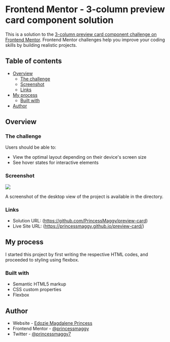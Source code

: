 # Frontend Mentor - 3-column preview card component solution

This is a solution to the [3-column preview card component challenge on Frontend Mentor](https://www.frontendmentor.io/challenges/3column-preview-card-component-pH92eAR2-). Frontend Mentor challenges help you improve your coding skills by building realistic projects.

## Table of contents

- [Overview](#overview)
  - [The challenge](#the-challenge)
  - [Screenshot](#screenshot)
  - [Links](#links)
- [My process](#my-process)
  - [Built with](#built-with)
- [Author](#author)

## Overview

### The challenge

Users should be able to:

- View the optimal layout depending on their device's screen size
- See hover states for interactive elements

### Screenshot

![](./screenshot.jpg)

A screenshot of the desktop view of the project is available in the directory.

### Links

- Solution URL: (https://github.com/PrincessMaggy/preview-card)
- Live Site URL: (https://princessmaggy.github.io/preview-card/)

## My process

I started this project by first writing the respective HTML codes, and proceeded to styling using flexbox.

### Built with

- Semantic HTML5 markup
- CSS custom properties
- Flexbox

## Author

- Website - [Edozie Magdalene Princess](https://github.com/PrincessMaggy)
- Frontend Mentor - [@princessmaggy](https://www.frontendmentor.io/profile/princessmaggy)
- Twitter - [@princessmaggy7](https://www.twitter.com/princessmaggy7)
